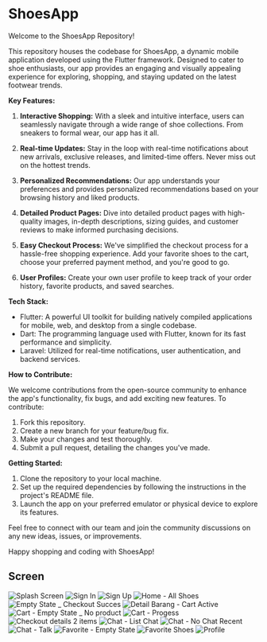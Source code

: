 # ShoesApp

Welcome to the ShoesApp Repository!

This repository houses the codebase for ShoesApp, a dynamic mobile application developed using the Flutter framework. Designed to cater to shoe enthusiasts, our app provides an engaging and visually appealing experience for exploring, shopping, and staying updated on the latest footwear trends.

**Key Features:**

1. **Interactive Shopping:** With a sleek and intuitive interface, users can seamlessly navigate through a wide range of shoe collections. From sneakers to formal wear, our app has it all.

2. **Real-time Updates:** Stay in the loop with real-time notifications about new arrivals, exclusive releases, and limited-time offers. Never miss out on the hottest trends.

3. **Personalized Recommendations:** Our app understands your preferences and provides personalized recommendations based on your browsing history and liked products.

4. **Detailed Product Pages:** Dive into detailed product pages with high-quality images, in-depth descriptions, sizing guides, and customer reviews to make informed purchasing decisions.

5. **Easy Checkout Process:** We've simplified the checkout process for a hassle-free shopping experience. Add your favorite shoes to the cart, choose your preferred payment method, and you're good to go.

6. **User Profiles:** Create your own user profile to keep track of your order history, favorite products, and saved searches.

**Tech Stack:**

- Flutter: A powerful UI toolkit for building natively compiled applications for mobile, web, and desktop from a single codebase.
- Dart: The programming language used with Flutter, known for its fast performance and simplicity.
- Laravel: Utilized for real-time notifications, user authentication, and backend services.

**How to Contribute:**

We welcome contributions from the open-source community to enhance the app's functionality, fix bugs, and add exciting new features. To contribute:

1. Fork this repository.
2. Create a new branch for your feature/bug fix.
3. Make your changes and test thoroughly.
4. Submit a pull request, detailing the changes you've made.

**Getting Started:**

1. Clone the repository to your local machine.
2. Set up the required dependencies by following the instructions in the project's README file.
3. Launch the app on your preferred emulator or physical device to explore its features.

Feel free to connect with our team and join the community discussions on any new ideas, issues, or improvements.

Happy shopping and coding with ShoesApp!

## Screen

![Splash Screen](https://github.com/KaptenDia/shoesapp/assets/84517697/d2604189-1996-46b6-bcf7-702b0b8296a8)
![Sign In](https://github.com/KaptenDia/shoesapp/assets/84517697/4d0fa566-3e61-4ce8-8d7d-63904d48418e)
![Sign Up](https://github.com/KaptenDia/shoesapp/assets/84517697/8ac7c7c4-4a1e-46af-b1a3-aebd7a8201fb)
![Home - All Shoes](https://github.com/KaptenDia/shoesapp/assets/84517697/294405ae-8979-4d66-91d4-16e4b52c0363)
![Empty State _ Checkout Succes](https://github.com/KaptenDia/shoesapp/assets/84517697/6c49517f-fa65-4ed2-aa95-3bbae69c75ef)
![Detail Barang - Cart Active](https://github.com/KaptenDia/shoesapp/assets/84517697/8e29a88d-7497-45e6-9c2d-d7132539b139)
![Cart - Empty State _ No product](https://github.com/KaptenDia/shoesapp/assets/84517697/dfe2c810-3569-486e-9ba0-15d57bc36d27)
![Cart - Progess](https://github.com/KaptenDia/shoesapp/assets/84517697/7830578b-ec0b-4e14-b396-9c220a05833b)
![Checkout details 2 items](https://github.com/KaptenDia/shoesapp/assets/84517697/c7bb5211-372c-413b-b6be-3dc25885d09d)
![Chat - List Chat](https://github.com/KaptenDia/shoesapp/assets/84517697/7f0d863c-d596-434a-94cf-f33f47a8f2cf)
![Chat - No Chat Recent](https://github.com/KaptenDia/shoesapp/assets/84517697/8bd8db32-9b96-4c04-a017-a6d24c7bd0ac)
![Chat - Talk](https://github.com/KaptenDia/shoesapp/assets/84517697/17b0dde0-4bea-4da9-9844-08c8f6ace5fa)
![Favorite - Empty State](https://github.com/KaptenDia/shoesapp/assets/84517697/0c27be92-8b27-4b10-9aa5-2d84d9a7aa4e)
![Favorite Shoes](https://github.com/KaptenDia/shoesapp/assets/84517697/f6461747-bcc1-458b-8127-9437945587b5)
![Profile](https://github.com/KaptenDia/shoesapp/assets/84517697/417ac60f-c0ec-4051-9d0c-9d5007edb7f3)




